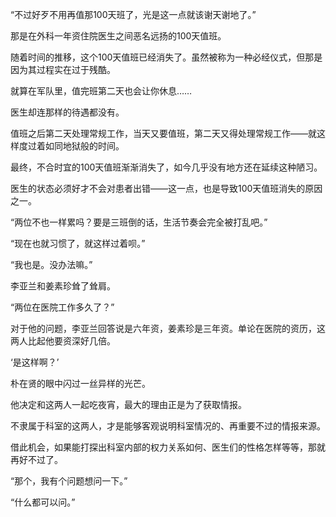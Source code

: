 “不过好歹不用再值那100天班了，光是这一点就该谢天谢地了。”

那是在外科一年资住院医生之间恶名远扬的100天值班。

随着时间的推移，这个100天值班已经消失了。虽然被称为一种必经仪式，但那是因为其过程实在过于残酷。

就算在军队里，值完班第二天也会让你休息……

医生却连那样的待遇都没有。

值班之后第二天处理常规工作，当天又要值班，第二天又得处理常规工作——就这样度过着如同地狱般的时间。

最终，不合时宜的100天值班渐渐消失了，如今几乎没有地方还在延续这种陋习。

医生的状态必须好才不会对患者出错——这一点，也是导致100天值班消失的原因之一。

“两位不也一样累吗？要是三班倒的话，生活节奏会完全被打乱吧。”

“现在也就习惯了，就这样过着呗。”

“我也是。没办法嘛。”

李亚兰和姜素珍耸了耸肩。

“两位在医院工作多久了？”

对于他的问题，李亚兰回答说是六年资，姜素珍是三年资。单论在医院的资历，这两人比起他要资深好几倍。

‘是这样啊？’

朴在贤的眼中闪过一丝异样的光芒。

他决定和这两人一起吃夜宵，最大的理由正是为了获取情报。

不隶属于科室的这两人，才是能够客观说明科室情况的、再重要不过的情报来源。

借此机会，如果能打探出科室内部的权力关系如何、医生们的性格怎样等等，那就再好不过了。

“那个，我有个问题想问一下。”

“什么都可以问。”